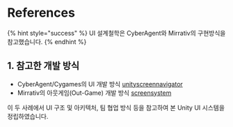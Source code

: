 # References

{% hint style="success" %}
UI 설계철학은 CyberAgent와 Mirrativ의 구현방식을 참고했습니다.
{% endhint %}

## 1. 참고한 개발 방식

* &#x20;CyberAgent/Cygames의 UI 개발 방식 [unityscreennavigator](../../unityscreennavigator/ "mention")
* &#x20;Mirrativ의 아웃게임(Out-Game) 개발 방식 [screensystem](../../screensystem/ "mention")

이 두 사례에서 UI 구조 및 아키텍처, 팀 협업 방식 등을 참고하여 본 Unity UI 시스템을 정립하였습니다.
